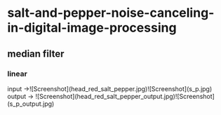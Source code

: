 # salt-and-pepper-noise-canceling-in-digital-image-processing
<h2>median filter</h2>
<h3>linear</h3>
input ->![Screenshot](head_red_salt_pepper.jpg)![Screenshot](s_p.jpg)<br>
output -> ![Screenshot](head_red_salt_pepper_output.jpg)![Screenshot](s_p_output.jpg)<br>
